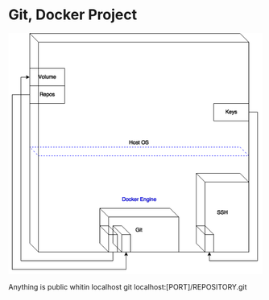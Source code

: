 # Git, Docker Project

![Alt text](Resources/git.png)

Anything is public whitin localhost
git localhost:[PORT]/REPOSITORY.git
